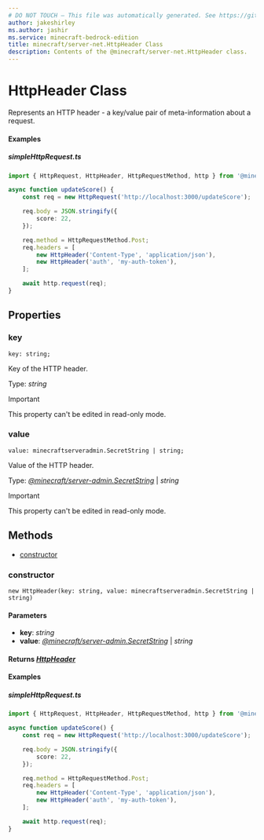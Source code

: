```yaml
---
# DO NOT TOUCH — This file was automatically generated. See https://github.com/mojang/minecraftapidocsgenerator to modify descriptions, examples, etc.
author: jakeshirley
ms.author: jashir
ms.service: minecraft-bedrock-edition
title: minecraft/server-net.HttpHeader Class
description: Contents of the @minecraft/server-net.HttpHeader class.
---
```

# HttpHeader Class

Represents an HTTP header - a key/value pair of meta-information about a request.

#### Examples
##### ***simpleHttpRequest.ts***
```typescript
import { HttpRequest, HttpHeader, HttpRequestMethod, http } from '@minecraft/server-net';

async function updateScore() {
    const req = new HttpRequest('http://localhost:3000/updateScore');

    req.body = JSON.stringify({
        score: 22,
    });

    req.method = HttpRequestMethod.Post;
    req.headers = [
        new HttpHeader('Content-Type', 'application/json'),
        new HttpHeader('auth', 'my-auth-token'),
    ];

    await http.request(req);
}
```

## Properties

### **key**
`key: string;`

Key of the HTTP header.

Type: *string*
  
> [!IMPORTANT]
> This property can't be edited in read-only mode.

### **value**
`value: minecraftserveradmin.SecretString | string;`

Value of the HTTP header.

Type: [*@minecraft/server-admin.SecretString*](../../minecraft/server-admin/SecretString.md) | *string*
  
> [!IMPORTANT]
> This property can't be edited in read-only mode.

## Methods
- [constructor](#constructor)

### **constructor**
`
new HttpHeader(key: string, value: minecraftserveradmin.SecretString | string)
`

#### **Parameters**
- **key**: *string*
- **value**: [*@minecraft/server-admin.SecretString*](../../minecraft/server-admin/SecretString.md) | *string*

#### **Returns** [*HttpHeader*](HttpHeader.md)

#### Examples
##### ***simpleHttpRequest.ts***
```typescript
import { HttpRequest, HttpHeader, HttpRequestMethod, http } from '@minecraft/server-net';

async function updateScore() {
    const req = new HttpRequest('http://localhost:3000/updateScore');

    req.body = JSON.stringify({
        score: 22,
    });

    req.method = HttpRequestMethod.Post;
    req.headers = [
        new HttpHeader('Content-Type', 'application/json'),
        new HttpHeader('auth', 'my-auth-token'),
    ];

    await http.request(req);
}
```

